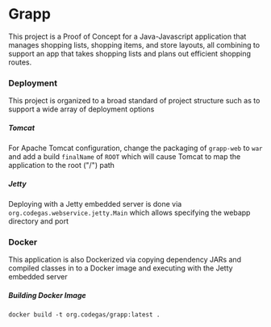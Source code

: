 # Grapp

This project is a Proof of Concept for a Java-Javascript application that manages shopping lists, shopping items, and store layouts, all combining to support an app that takes shopping lists and plans out efficient shopping routes.

### Deployment

This project is organized to a broad standard of project structure such as to support a wide array of deployment options

##### Tomcat

For Apache Tomcat configuration, change the packaging of `grapp-web` to `war` and add a build `finalName` of `ROOT` which will cause Tomcat to map the application to the root ("/") path

##### Jetty

Deploying with a Jetty embedded server is done via `org.codegas.webservice.jetty.Main` which allows specifying the webapp directory and port

### Docker

This application is also Dockerized via copying dependency JARs and compiled classes in to a Docker image and executing with the Jetty embedded server

##### Building Docker Image

`docker build -t org.codegas/grapp:latest .`